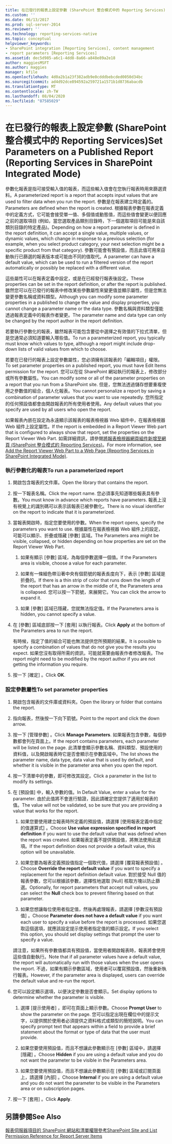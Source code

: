 ```yaml
---
title: 在已發行的報表上設定參數 (SharePoint 整合模式中的 Reporting Services) |Microsoft Docs
ms.custom: ''
ms.date: 06/13/2017
ms.prod: sql-server-2014
ms.reviewer: ''
ms.technology: reporting-services-native
ms.topic: conceptual
helpviewer_keywords:
- SharePoint integration [Reporting Services], content management
- report parameters [Reporting Services]
ms.assetid: dec5d985-a6c1-4dd8-8a66-a848e89a2e18
author: maggiesMSFT
ms.author: maggies
manager: kfile
ms.openlocfilehash: 4d0a2b1a23f382adb9e0cdddbebcded0050d34bc
ms.sourcegitcommit: ad4d92dce894592a259721a1571b1d8736abacdb
ms.translationtype: MT
ms.contentlocale: zh-TW
ms.lasthandoff: 08/04/2020
ms.locfileid: "87585029"
---
```

# <a name="set-parameters-on-a-published-report-reporting-services-in-sharepoint-integrated-mode"></a><span data-ttu-id="13ba0-102">在已發行的報表上設定參數 (SharePoint 整合模式中的 Reporting Services)</span><span class="sxs-lookup"><span data-stu-id="13ba0-102">Set Parameters on a Published Report (Reporting Services in SharePoint Integrated Mode)</span></span>
  <span data-ttu-id="13ba0-103">參數化報表是指可接受輸入值的報表，而這些輸入值會在您執行報表時用來篩選資料。</span><span class="sxs-lookup"><span data-stu-id="13ba0-103">A parameterized report is a report that accepts input values that are used to filter data when you run the report.</span></span> <span data-ttu-id="13ba0-104">參數是在報表建立時定義的。</span><span class="sxs-lookup"><span data-stu-id="13ba0-104">Parameters are defined when the report is created.</span></span> <span data-ttu-id="13ba0-105">根據報表參數在報表定義中的定義方式，它可能會接受單一值、多個值或動態值，而這些值會變更以便回應之前的選取項目 (例如，當您選取產品類別目錄時，下一個選取項目可能是來自該類別目錄的特定產品)。</span><span class="sxs-lookup"><span data-stu-id="13ba0-105">Depending on how a report parameter is defined in the report definition, it can accept a single value, multiple values, or dynamic values, which change in response to a previous selection (for example, when you select product category, your next selection might be a specific product from that category).</span></span> <span data-ttu-id="13ba0-106">參數可能會有預設值，而且此值可用來自動執行已篩選的報表版本或可能由不同的值取代。</span><span class="sxs-lookup"><span data-stu-id="13ba0-106">A parameter can have a default value, which can be used to run a filtered version of the report automatically or possibly be replaced with a different value.</span></span>  
  
 <span data-ttu-id="13ba0-107">這些屬性可以在報表定義中設定，或是在已經發行報表後設定。</span><span class="sxs-lookup"><span data-stu-id="13ba0-107">These properties can be set in the report definition, or after the report is published.</span></span> <span data-ttu-id="13ba0-108">雖然您可以在已發行的報表中修改某些參數屬性來變更值並顯示屬性，但是您無法變更參數名稱或資料類型。</span><span class="sxs-lookup"><span data-stu-id="13ba0-108">Although you can modify some parameter properties in a published to change the value and display properties, you cannot change a parameter name or the data type.</span></span> <span data-ttu-id="13ba0-109">參數名稱與資料類型僅能透過報表定義中的報表作者變更。</span><span class="sxs-lookup"><span data-stu-id="13ba0-109">The parameter name and data type can only be changed by the report author in the report definition.</span></span>  
  
 <span data-ttu-id="13ba0-110">若要執行參數化的報表，雖然報表可能包含要從中選擇之有效值的下拉式清單，但是您通常必須知道要輸入哪些值。</span><span class="sxs-lookup"><span data-stu-id="13ba0-110">To run a parameterized report, you typically must know which values to type, although a report might include drop-down lists of valid values from which to choose.</span></span>  
  
 <span data-ttu-id="13ba0-111">若要在已發行的報表上設定參數屬性，您必須擁有該報表的「編輯項目」權限。</span><span class="sxs-lookup"><span data-stu-id="13ba0-111">To set parameter properties on a published report, you must have Edit Items permission for the report.</span></span> <span data-ttu-id="13ba0-112">您可以在從 SharePoint 網站執行的報表上，修改部分或所有參數屬性。</span><span class="sxs-lookup"><span data-stu-id="13ba0-112">You can modify some or all of the parameter properties on a report that you run from a SharePoint site.</span></span> <span data-ttu-id="13ba0-113">但是，您無法透過儲存想要重複使用之參數值的組合，個人化報表。</span><span class="sxs-lookup"><span data-stu-id="13ba0-113">You cannot personalize a report by saving a combination of parameter values that you want to use repeatedly.</span></span> <span data-ttu-id="13ba0-114">您所指定的任何預設值都會由開啟報表的所有使用者使用。</span><span class="sxs-lookup"><span data-stu-id="13ba0-114">Any default values that you specify are used by all users who open the report.</span></span>  
  
 <span data-ttu-id="13ba0-115">如果報表內嵌在設定為永遠顯示該報表的報表檢視器 Web 組件中，在報表檢視器 Web 組件上設定屬性。</span><span class="sxs-lookup"><span data-stu-id="13ba0-115">If the report is embedded in a Report Viewer Web part that is configured to always show that report, set the properties on the Report Viewer Web Part.</span></span> <span data-ttu-id="13ba0-116">如需詳細資訊，請參閱[將報表檢視器網頁組件新增至網頁 &#40;SharePoint 整合模式的 Reporting Services&#41;](../report-server-sharepoint/add-reporting-services-content-types-to-a-sharepoint-library.md)。</span><span class="sxs-lookup"><span data-stu-id="13ba0-116">For more information, see [Add the Report Viewer Web Part to a Web Page &#40;Reporting Services in SharePoint Integrated Mode&#41;](../report-server-sharepoint/add-reporting-services-content-types-to-a-sharepoint-library.md).</span></span>  
  
### <a name="to-run-a-parameterized-report"></a><span data-ttu-id="13ba0-117">執行參數化的報表</span><span class="sxs-lookup"><span data-stu-id="13ba0-117">To run a parameterized report</span></span>  
  
1.  <span data-ttu-id="13ba0-118">開啟包含報表的文件庫。</span><span class="sxs-lookup"><span data-stu-id="13ba0-118">Open the library that contains the report.</span></span>  
  
2.  <span data-ttu-id="13ba0-119">按一下報表名稱。</span><span class="sxs-lookup"><span data-stu-id="13ba0-119">Click the report name.</span></span> <span data-ttu-id="13ba0-120">您必須事先知道哪些報表具有參數。</span><span class="sxs-lookup"><span data-stu-id="13ba0-120">You must know in advance which reports have parameters.</span></span> <span data-ttu-id="13ba0-121">報表上沒有視覺上的識別碼可以表示該報表已被參數化。</span><span class="sxs-lookup"><span data-stu-id="13ba0-121">There is no visual identifier on the report to indicate that it is parameterized.</span></span>  
  
3.  <span data-ttu-id="13ba0-122">當報表開啟時，指定您要使用的參數。</span><span class="sxs-lookup"><span data-stu-id="13ba0-122">When the report opens, specify the parameters you want to use.</span></span> <span data-ttu-id="13ba0-123">根據屬性在報表檢視器 Web 組件上的設定，可能可以顯示、折疊或隱藏 [參數] 區域。</span><span class="sxs-lookup"><span data-stu-id="13ba0-123">The Parameters area might be visible, collapsed, or hidden depending on how properties are set on the Report Viewer Web Part.</span></span>  
  
    1.  <span data-ttu-id="13ba0-124">如果有顯示 [參數] 區域，為每個參數選擇一個值。</span><span class="sxs-lookup"><span data-stu-id="13ba0-124">If the Parameters area is visible, choose a value for each parameter.</span></span>  
  
    2.  <span data-ttu-id="13ba0-125">如果有一條細色帶沿著中央有個箭號的報表長度向下，表示 [參數] 區域是折疊的。</span><span class="sxs-lookup"><span data-stu-id="13ba0-125">If there is a thin strip of color that runs down the length of the report that has an arrow in the middle of it, the Parameters area is collapsed.</span></span> <span data-ttu-id="13ba0-126">您可以按一下箭號，來展開它。</span><span class="sxs-lookup"><span data-stu-id="13ba0-126">You can click the arrow to expand it.</span></span>  
  
    3.  <span data-ttu-id="13ba0-127">如果 [參數] 區域已隱藏，您就無法指定值。</span><span class="sxs-lookup"><span data-stu-id="13ba0-127">If the Parameters area is hidden, you cannot specify a value.</span></span>  
  
4.  <span data-ttu-id="13ba0-128">在 [參數] 區域底部按一下 [套用]  以執行報表。</span><span class="sxs-lookup"><span data-stu-id="13ba0-128">Click **Apply** at the bottom of the Parameters area to run the report.</span></span>  
  
     <span data-ttu-id="13ba0-129">有時候，指定了值的組合可能也無法提供您所預期的結果。</span><span class="sxs-lookup"><span data-stu-id="13ba0-129">It is possible to specify a combination of values that do not give you the results you expect.</span></span> <span data-ttu-id="13ba0-130">如果您沒有取得所需的資訊，可能就需要由報表作者修改報表。</span><span class="sxs-lookup"><span data-stu-id="13ba0-130">The report might need to be modified by the report author if you are not getting the information you require.</span></span>  
  
5.  <span data-ttu-id="13ba0-131">按一下 [確定]  。</span><span class="sxs-lookup"><span data-stu-id="13ba0-131">Click **OK**.</span></span>  
  
### <a name="to-set-parameter-properties"></a><span data-ttu-id="13ba0-132">設定參數屬性</span><span class="sxs-lookup"><span data-stu-id="13ba0-132">To set parameter properties</span></span>  
  
1.  <span data-ttu-id="13ba0-133">開啟包含報表的文件庫或資料夾。</span><span class="sxs-lookup"><span data-stu-id="13ba0-133">Open the library or folder that contains the report.</span></span>  
  
2.  <span data-ttu-id="13ba0-134">指向報表，然後按一下向下箭號。</span><span class="sxs-lookup"><span data-stu-id="13ba0-134">Point to the report and click the down arrow.</span></span>  
  
3.  <span data-ttu-id="13ba0-135">按一下 [管理參數]  。</span><span class="sxs-lookup"><span data-stu-id="13ba0-135">Click **Manage Parameters**.</span></span> <span data-ttu-id="13ba0-136">如果報表包含參數，每個參數都會列在頁面上。</span><span class="sxs-lookup"><span data-stu-id="13ba0-136">If the report contains parameters, each parameter will be listed on the page.</span></span> <span data-ttu-id="13ba0-137">此清單會顯示參數名稱、資料類型、預設使用的資料值，以及開啟報表時它是否會顯示在參數區域中。</span><span class="sxs-lookup"><span data-stu-id="13ba0-137">The list shows the parameter name, data type, data value that is used by default, and whether it is visible in the parameter area when you open the report.</span></span>  
  
4.  <span data-ttu-id="13ba0-138">按一下清單中的參數，即可修改其設定。</span><span class="sxs-lookup"><span data-stu-id="13ba0-138">Click a parameter in the list to modify its settings.</span></span>  
  
5.  <span data-ttu-id="13ba0-139">在 [預設值] 中，輸入參數的值。</span><span class="sxs-lookup"><span data-stu-id="13ba0-139">In Default Value, enter a value for the parameter.</span></span> <span data-ttu-id="13ba0-140">由於此值將不會進行驗證，因此請確定您提供了適用於報表的值。</span><span class="sxs-lookup"><span data-stu-id="13ba0-140">The value will not be validated, so be sure that you are providing a value that works for the report.</span></span>  
  
    1.  <span data-ttu-id="13ba0-141">如果您要使用建立報表時所定義的預設值，請選擇 [使用報表定義中指定的值運算式]  。</span><span class="sxs-lookup"><span data-stu-id="13ba0-141">Choose **Use value expression specified in report definition** if you want to use the default value that was defined when the report was created.</span></span> <span data-ttu-id="13ba0-142">如果報表定義不提供預設值，將無法使用此選項。</span><span class="sxs-lookup"><span data-stu-id="13ba0-142">If the report definition does not provide a default value, this option will be unavailable.</span></span>  
  
    2.  <span data-ttu-id="13ba0-143">如果您要為報表定義預設值指定一個取代值，請選擇 [覆寫報表預設值]  。</span><span class="sxs-lookup"><span data-stu-id="13ba0-143">Choose **Override the report default value** if you want to specify a replacement for the report definition default value.</span></span> <span data-ttu-id="13ba0-144">對於接受 Null 值的報表參數，您可以根據該參數，選擇性地選取 [Null]  核取方塊以防止篩選。</span><span class="sxs-lookup"><span data-stu-id="13ba0-144">Optionally, for report parameters that accept null values, you can select the **Null** check box to prevent filtering based on that parameter.</span></span>  
  
    3.  <span data-ttu-id="13ba0-145">如果您想讓每位使用者指定值，然後再處理報表，請選擇 [參數沒有預設值]  。</span><span class="sxs-lookup"><span data-stu-id="13ba0-145">Choose **Parameter does not have a default value** if you want each user to specify a value before the report is processed.</span></span> <span data-ttu-id="13ba0-146">如果您選取這個選項，就應該設定提示使用者指定值的顯示設定。</span><span class="sxs-lookup"><span data-stu-id="13ba0-146">If you select this option, you should set display settings that prompt the user to specify a value.</span></span>  
  
     <span data-ttu-id="13ba0-147">請注意，如果所有參數值都具有預設值，當使用者開啟報表時，報表將會使用這些值自動執行。</span><span class="sxs-lookup"><span data-stu-id="13ba0-147">Note that if all parameter values have a default value, the report will automatically run with those values when the user opens the report.</span></span> <span data-ttu-id="13ba0-148">不過，如果有顯示參數區域，使用者可以覆寫預設值，然後重新執行報表。</span><span class="sxs-lookup"><span data-stu-id="13ba0-148">However, if the parameter area is displayed, users can override the default value and re-run the report.</span></span>  
  
6.  <span data-ttu-id="13ba0-149">您可以設定顯示選項，以便決定參數是否會顯示。</span><span class="sxs-lookup"><span data-stu-id="13ba0-149">Set display options to determine whether the parameter is visible.</span></span>  
  
    1.  <span data-ttu-id="13ba0-150">選擇 [提示使用者]  ，即可在頁面上顯示參數。</span><span class="sxs-lookup"><span data-stu-id="13ba0-150">Choose **Prompt User** to show the parameter on the page.</span></span> <span data-ttu-id="13ba0-151">您可以指定出現在欄位中的提示文字，以提供關於使用者必須提供之資料格式或類型的簡短說明。</span><span class="sxs-lookup"><span data-stu-id="13ba0-151">You can specify prompt text that appears within a field to provide a brief statement about the format or type of data that the user must provide.</span></span>  
  
    2.  <span data-ttu-id="13ba0-152">如果您要使用預設值，而且不想讓此參數顯示在 [參數] 區域中，請選擇 [隱藏]  。</span><span class="sxs-lookup"><span data-stu-id="13ba0-152">Choose **Hidden** if you are using a default value and you do not want the parameter to be visible in the Parameters area.</span></span>  
  
    3.  <span data-ttu-id="13ba0-153">如果您要使用預設值，而且不想讓此參數顯示在 [參數] 區域或訂閱頁面上，請選擇 [內部]  。</span><span class="sxs-lookup"><span data-stu-id="13ba0-153">Choose **Internal** if you are using a default value and you do not want the parameter to be visible in the Parameters area or on subscription pages.</span></span>  
  
7.  <span data-ttu-id="13ba0-154">按一下 [套用]  。</span><span class="sxs-lookup"><span data-stu-id="13ba0-154">Click **Apply**.</span></span>  
  
## <a name="see-also"></a><span data-ttu-id="13ba0-155">另請參閱</span><span class="sxs-lookup"><span data-stu-id="13ba0-155">See Also</span></span>  
 [<span data-ttu-id="13ba0-156">報表伺服器項目的 SharePoint 網站和清單權限參考</span><span class="sxs-lookup"><span data-stu-id="13ba0-156">SharePoint Site and List Permission Reference for Report Server Items</span></span>](../security/sharepoint-site-and-list-permission-reference-for-report-server-items.md)  
  
  
